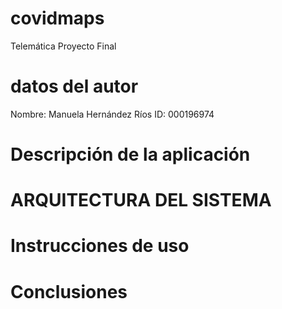 # covidmaps
Telemática Proyecto Final
# datos del autor
Nombre: Manuela Hernández Ríos
ID: 000196974
# Descripción de la aplicación

# ARQUITECTURA DEL SISTEMA

# Instrucciones de uso

# Conclusiones
